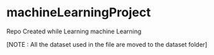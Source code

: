 # machineLearningProject
Repo Created while Learning machine Learning 


[NOTE : All the dataset used in the file are moved to the dataset folder]
